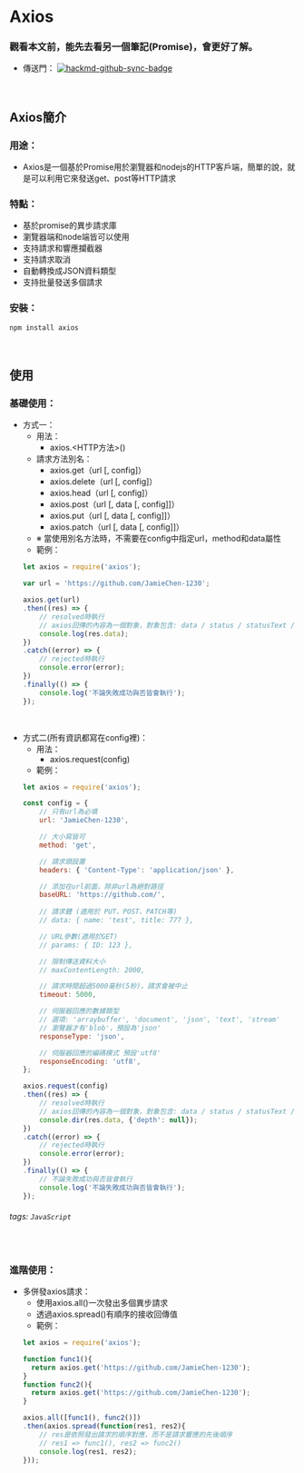 # Axios

### 觀看本文前，能先去看另一個筆記(Promise)，會更好了解。
- 傳送門：
[![hackmd-github-sync-badge](https://hackmd.io/1UXaG3sMSd-39oYkq163wA/badge)](https://hackmd.io/1UXaG3sMSd-39oYkq163wA)

&emsp;
## Axios簡介

### 用途：
- Axios是一個基於Promise用於瀏覽器和nodejs的HTTP客戶端，簡單的說，就是可以利用它來發送get、post等HTTP請求

### 特點：
- 基於promise的異步請求庫
- 瀏覽器端和node端皆可以使用
- 支持請求和響應攔截器
- 支持請求取消
- 自動轉換成JSON資料類型
- 支持批量發送多個請求

### 安裝：
```
npm install axios
```

&emsp;
## 使用
### 基礎使用：
- 方式一：
    - 用法：
        - axios.<HTTP方法>()
    - 請求方法別名：
        - axios.get（url [, config]）
        - axios.delete（url [, config]）
        - axios.head（url [, config]）
        - axios.post（url [, data [, config]]）
        - axios.put（url [, data [, config]]）
        - axios.patch（url [, data [, config]]）
    - ※ 當使用別名方法時，不需要在config中指定url，method和data屬性
    - 範例：
    ```javascript
    let axios = require('axios');

    var url = 'https://github.com/JamieChen-1230';
    
    axios.get(url)
    .then((res) => { 
        // resolved時執行
        // axios回傳的內容為一個對象，對象包含: data / status / statusText / headers / config 等屬性
        console.log(res.data); 
    })
    .catch((error) => {
        // rejected時執行
        console.error(error);
    })
    .finally(() => {
        console.log('不論失敗成功與否皆會執行');
    });
    ```
&emsp;
- 方式二(所有資訊都寫在config裡)：
    - 用法：
        - axios.request(config)
    - 範例：
    ```javascript
    let axios = require('axios');

    const config = {
        // 只有url為必填
        url: 'JamieChen-1230',  

        // 大小寫皆可
        method: 'get', 

        // 請求頭設置
        headers: { 'Content-Type': 'application/json' },

        // 添加在url前面，除非url為絕對路徑
        baseURL: 'https://github.com/',
        
        // 請求體 (適用於 PUT、POST、PATCH等)
        // data: { name: 'test', title: 777 },

        // URL參數(適用於GET)
        // params: { ID: 123 },

        // 限制傳送資料大小
        // maxContentLength: 2000, 

        // 請求時間超過5000毫秒(5秒)，請求會被中止
        timeout: 5000,

        // 伺服器回應的數據類型
        // 選項: 'arraybuffer', 'document', 'json', 'text', 'stream'
        // 瀏覽器才有'blob'，預設為'json'
        responseType: 'json', 

        // 伺服器回應的編碼模式 預設'utf8'
        responseEncoding: 'utf8',
    };

    axios.request(config)
    .then((res) => { 
        // resolved時執行
        // axios回傳的內容為一個對象，對象包含: data / status / statusText / headers / config 等屬性
        console.dir(res.data, {'depth': null});
    })
    .catch((error) => {
        // rejected時執行
        console.error(error);
    })
    .finally(() => {
        // 不論失敗成功與否皆會執行
        console.log('不論失敗成功與否皆會執行');
    });
    ```



###### tags: `JavaScript`

&emsp;
### 進階使用：
- 多併發axios請求：
    - 使用axios.all()一次發出多個異步請求
    - 透過axios.spread()有順序的接收回傳值
    - 範例：
    ```javascript
    let axios = require('axios');
    
    function func1(){
      return axios.get('https://github.com/JamieChen-1230');
    }
    function func2(){
      return axios.get('https://github.com/JamieChen-1230');
    }
    
    axios.all([func1(), func2()])
    .then(axios.spread(function(res1, res2){
        // res是依照發出請求的順序對應，而不是請求響應的先後順序
        // res1 => func1(), res2 => func2()
        console.log(res1, res2);
    }));
    ```